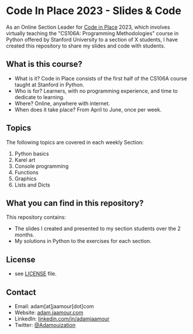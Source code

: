 # Code In Place 2023 - Slides & Code

As an Online Section Leader for [Code in Place](https://codeinplace.stanford.edu/) 2023, which involves virtually teaching the "CS106A: Programming Methodologies" course in Python offered by Stanford University to a section of X students, I have created this repository to share my slides and code with students.

## What is this course? ##

* What is it? Code in Place consists of the first half of the CS106A course taught at Stanford in Python.
* Who is for? Learners, with no programming experience, and time to dedicate to learning.
* Where? Online, anywhere with internet.
* When does it take place? From April to June, once per week.

## Topics ##

The following topics are covered in each weekly Section:

1. Python basics
2. Karel art
3. Console programming
4. Functions
5. Graphics
6. Lists and Dicts

## What you can find in this repository? ## 

This repository contains:

* The slides I created and presented to my section students over the 2 months.
* My solutions in Python to the exercises for each section.

## License 
* see [LICENSE](https://github.com/Adamouization/Code-In-Place-2023/blob/main/LICENSE) file.

## Contact
* Email: adam[at]jaamour[dot]com
* Website: [adam.jaamour.com](www.adam.jaamour.com)
* LinkedIn: [linkedin.com/in/adamjaamour](https://www.linkedin.com/in/adamjaamour/)
* Twitter: [@Adamouization](https://twitter.com/Adamouization)
